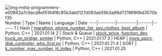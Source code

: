 ![img-meta-programmers-e00862a7c9acd8ef5164f8c85b3ab0127d083ab59b3a98d7219690bd3570bf35](https://user-images.githubusercontent.com/44021629/104650049-fb202c80-56f8-11eb-8813-9dc783ed2f78.png)
Number | Type | Name | Language | Date 
----|---------|----------|-------|------
 1 | Hash | [marathon, phone_number_list, spy_clothes, best_album](https://github.com/yoncho/Algorithm_programmers/tree/master/coding_test_practice/1.Hash)  | Python, C++ | 2021.01.14
2 | Stack & Queue | [stock_price, function_dev, truck_on_bridge, printer](https://github.com/yoncho/Algorithm_programmers/tree/master/coding_test_practice/2.STACK_QUEUE)  | Python, C++ | 2021.01.17
3 | HEAP | [more_spicy, disk_controller, who_first.py](https://github.com/yoncho/Algorithm_programmers/tree/master/coding_test_practice/3.HEAP)  | Python, C++ | 2021.01.21
4 | SORT | [k_number, max_number, H_index](https://github.com/yoncho/Algorithm_programmers/tree/master/coding_test_practice/4.SORT)  | Python, C++ | 2021.01.25




